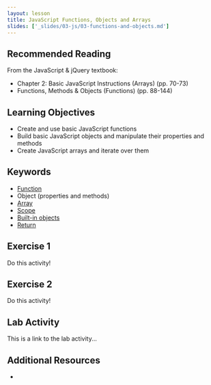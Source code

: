```yaml
---
layout: lesson
title: JavaScript Functions, Objects and Arrays
slides: ['_slides/03-js/03-functions-and-objects.md']
---
```


## Recommended Reading

From the JavaScript & jQuery textbook:

- Chapter 2: Basic JavaScript Instructions (Arrays) (pp. 70-73)
- Functions, Methods & Objects (Functions) (pp. 88-144)

## Learning Objectives

- Create and use basic JavaScript functions
- Build basic JavaScript objects and manipulate their properties and methods
- Create JavaScript arrays and iterate over them

## Keywords

- [Function](https://developer.mozilla.org/en-US/docs/Glossary/Function)
- Object (properties and methods)
- [Array](https://developer.mozilla.org/en-US/docs/Web/JavaScript/Reference/Global_Objects/array)
- [Scope](https://developer.mozilla.org/en-US/docs/Glossary/Scope)
- [Built-in objects](https://developer.mozilla.org/en-US/docs/Web/JavaScript/Reference/Global_Objects)
- [Return](https://developer.mozilla.org/en-US/docs/Web/JavaScript/Reference/Statements/return)

## Exercise 1

Do this activity!

## Exercise 2

Do this activity!

## Lab Activity

This is a link to the lab activity...

## Additional Resources

-
